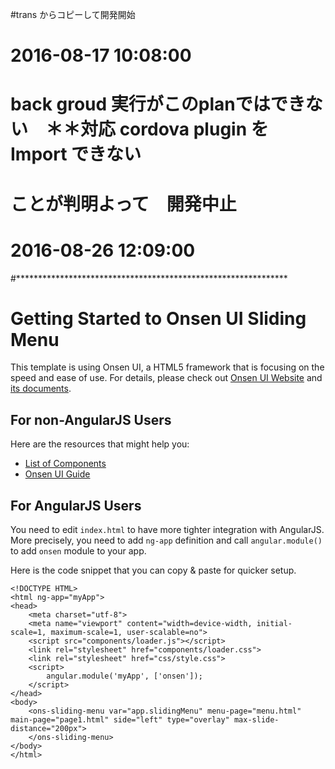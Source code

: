 #trans からコピーして開発開始
# 2016-08-17 10:08:00
#
# back groud 実行がこのplanではできない　＊＊対応 cordova plugin を Import できない
# ことが判明よって　開発中止
# 2016-08-26 12:09:00
#**************************************************************

# Getting Started to Onsen UI Sliding Menu


This template is using Onsen UI, a HTML5 framework that is focusing on the speed and ease of use.
For details, please check out [Onsen UI Website](http://onsenui.io) and [its documents](http://onsenui.io/guide/overview.html).

## For non-AngularJS Users

Here are the resources that might help you:

- [List of Components](http://onsenui.io/guide/components.html)
- [Onsen UI Guide](http://onsenui.io/guide/overview.html)

## For AngularJS Users

You need to edit `index.html` to have more tighter integration with AngularJS. More precisely, you need to add `ng-app` definition and call `angular.module()` to add `onsen` module to your app.

Here is the code snippet that you can copy & paste for quicker setup.

```
<!DOCTYPE HTML>
<html ng-app="myApp">
<head>
    <meta charset="utf-8">
    <meta name="viewport" content="width=device-width, initial-scale=1, maximum-scale=1, user-scalable=no">
    <script src="components/loader.js"></script>
    <link rel="stylesheet" href="components/loader.css">
    <link rel="stylesheet" href="css/style.css">
    <script>
        angular.module('myApp', ['onsen']);
    </script>
</head>
<body>
    <ons-sliding-menu var="app.slidingMenu" menu-page="menu.html" main-page="page1.html" side="left" type="overlay" max-slide-distance="200px">
    </ons-sliding-menu>
</body>
</html>
```
